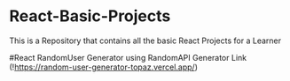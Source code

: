 # React-Basic-Projects
This is  a Repository that contains all the basic React Projects for a Learner 


#React RandomUser Generator using RandomAPI Generator 
Link (!https://random-user-generator-topaz.vercel.app/)
